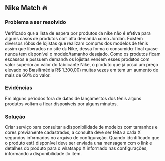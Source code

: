 ## Nike Match 🔥

### Problema a ser resolvido

Verificado que a lista de espera por produtos da nike não é efetiva para alguns casos de produtos com alta demanda como Jordan.
Existem diversos rôbos de lojistas que realizam compras dos modelos de tênis assim que liberados no site da Nike, 
dessa forma o consumidor final quase nunca tem disponível o modelo/tamanho desejado.
Como os produtos ficam escassos e possuem demanda os lojistas vendem esses produtos com valor superior ao valor do
fabricante Nike, o produto que já posui um preço elevado no Brasil(média R$ 1.200,00) muitas vezes em tem um aumento
de mais de 60% do valor.

### Evidências 

Em alguns períodos fora de datas de lançamentos dos tênis alguns produtos voltam a ficar disponíveis por alguns minutos.

### Solução

Criar serviço para consultar a disponibilidade de modelos com tamanhos e cores previamente cadastrados, a consulta deve ser feita
a cada X segundos informados no arquivo de configuração. Quando identificado que o produto está disponível deve ser enviada uma mensagem
com o link e detalhes do produto para o whatsapp X informado nas configurações, informando a disponibilidade do item.
